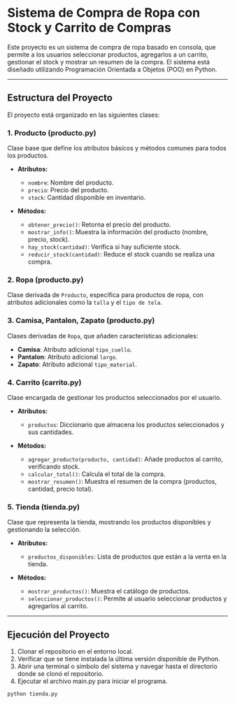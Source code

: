 # Sistema de Compra de Ropa con Stock y Carrito de Compras

Este proyecto es un sistema de compra de ropa basado en consola, que permite a los usuarios seleccionar productos, agregarlos a un carrito, gestionar el stock y mostrar un resumen de la compra. El sistema está diseñado utilizando Programación Orientada a Objetos (POO) en Python.

---

## Estructura del Proyecto

El proyecto está organizado en las siguientes clases:

### 1. **Producto (producto.py)**

Clase base que define los atributos básicos y métodos comunes para todos los productos.

- **Atributos:**
  - `nombre`: Nombre del producto.
  - `precio`: Precio del producto.
  - `stock`: Cantidad disponible en inventario.

- **Métodos:**
  - `obtener_precio()`: Retorna el precio del producto.
  - `mostrar_info()`: Muestra la información del producto (nombre, precio, stock).
  - `hay_stock(cantidad)`: Verifica si hay suficiente stock.
  - `reducir_stock(cantidad)`: Reduce el stock cuando se realiza una compra.

### 2. **Ropa (producto.py)**

Clase derivada de `Producto`, específica para productos de ropa, con atributos adicionales como la `talla` y el `tipo de tela`.

### 3. **Camisa, Pantalon, Zapato (producto.py)**

Clases derivadas de `Ropa`, que añaden características adicionales:

- **Camisa**: Atributo adicional `tipo_cuello`.
- **Pantalon**: Atributo adicional `largo`.
- **Zapato**: Atributo adicional `tipo_material`.

### 4. **Carrito (carrito.py)**

Clase encargada de gestionar los productos seleccionados por el usuario.

- **Atributos:**
  - `productos`: Diccionario que almacena los productos seleccionados y sus cantidades.

- **Métodos:**
  - `agregar_producto(producto, cantidad)`: Añade productos al carrito, verificando stock.
  - `calcular_total()`: Calcula el total de la compra.
  - `mostrar_resumen()`: Muestra el resumen de la compra (productos, cantidad, precio total).

### 5. **Tienda (tienda.py)**

Clase que representa la tienda, mostrando los productos disponibles y gestionando la selección.

- **Atributos:**
  - `productos_disponibles`: Lista de productos que están a la venta en la tienda.

- **Métodos:**
  - `mostrar_productos()`: Muestra el catálogo de productos.
  - `seleccionar_productos()`: Permite al usuario seleccionar productos y agregarlos al carrito.

---

## Ejecución del Proyecto

1. Clonar el repositorio en el entorno local.
2. Verificar que se tiene instalada la última versión disponible de Python.
3. Abrir una terminal o símbolo del sistema y navegar hasta el directorio donde se clonó el repositorio.
4. Ejecutar el archivo main.py para iniciar el programa.

```bash
python tienda.py
